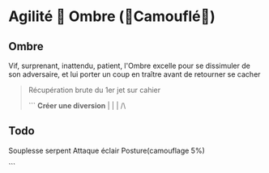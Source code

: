 # Agilité  Ombre \(Camouflé\)

## Ombre

Vif, surprenant, inattendu, patient, l'Ombre excelle pour se dissimuler de son adversaire, et lui porter un coup en traître avant de retourner se cacher

> Récupération brute du 1er jet sur cahier
>
> \`\`\` **Créer une diversion** \| \| \| /\

## Todo

Souplesse serpent Attaque éclair Posture\(camouflage 5%\)

\`\`\`

